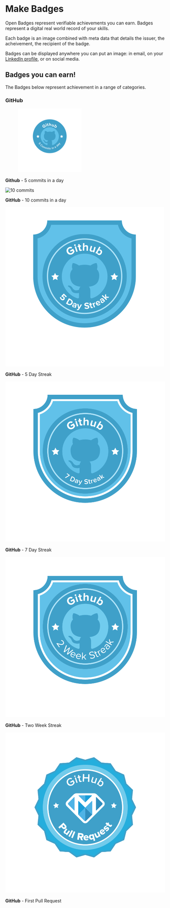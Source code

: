 # Make Badges

Open Badges represent verifiable achievements you can earn. Badges represent a digital real world record of your skills. 

Each badge is an image combined with meta data that details the issuer, the acheivement, the recipient of the badge. 

Badges can be displayed anywhere you can put an image: in email, on your [LinkedIn profile](https://openbadges.tumblr.com/post/55809369771/how-to-display-your-open-badges-on-your-linkedin),  or on social media. 

## Badges you can earn!

The Badges below represent achievement in a range of categories. 

### GitHub


<figure style="width: 200px">
  <img src="images/5-commits.png">
</figure>

**Github** - 5 commits in a day

![10 commits](imagse/10-commits.png)

**GitHub** - 10 commits in a day

![5 day streak](images/5-day-streak.png)

**GitHub** - 5 Day Streak

![7 day streak](images/7-day-streak.png)

**GitHub** - 7 Day Streak

![two week streak](images/two-week-streak.png)

**GitHub** - Two Week Streak

![Pull Request](images/pull-request.png)

**GitHub** - First Pull Request



<!-- Code Badges 









Badges 

JS Level 1.1 Breakout 
JS Level 1.2 Linting to professional standards 
JS Level 1.3 Networking 
JS Level 1.4 OOP 
JS Level 2.1 Map, Filter & Reduce
JS Level 2.2 React
JS Level 2.3 React Input Pattern
JS Level 2.4 Redux

JS Webpack Bundling 
JS 


React Level 1
React Level 2
React Level 3
React Level 4

JS Level 1 - Functons and Variables 
JS Level 2 - Flow Control 
JS Level 3 - Arrays and Objects 
JS Level 4 - OOP
JS Level 5 - Profesional Best Practices 
JS Level 6 - Map, Filter, and Reduce 
JS Level 7 - Networking 
JS Level 8 - Canvas 
JS Level 9 - 
JS Level 10 - Publish to nom 
JS Level 11 - 

-->